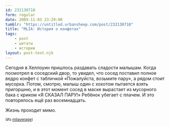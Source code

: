 ```yaml
---
id: 232130710
form: regular
date: 2009-11-03 23:29:00
tumblr: "https://untitled.urbansheep.com/post/232130710"
title: "MLIA: История о конфетах"
tags:
    - post
    - цитаты
    - истории
layout: post-text.njk
---
```


<p>Сегодня в Хеллоуин пришлось раздавать сладости малышам. Когда посмотрел в соседский двор, то увидел, что сосед поставил полное ведро конфет с табличкой «Пожалуйста, возьмите пару», а рядом стоит мусорка. Потом, смотрю, малыш один с хохотом пытается взять пригоршню, и в этот момент сосед в маске вырастает из мусорного бака с криком «Я СКАЗАЛ ПАРУ!» Ребёнок убегает с плачем. И это повторялось ещё раз восемнадцать.</p>

<p>Жизнь проходит мимо.</p>

<p><small>(Из <a href="http://mliaverage.tumblr.com/post/229225575/today-for-halloween-i-had-to-pass-out-candy-to">mliaverage</a>)</small></p>


